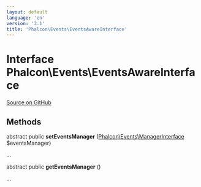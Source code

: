 ```yaml
---
layout: default
language: 'en'
version: '3.1'
title: 'Phalcon\Events\EventsAwareInterface'
---
```

# Interface **Phalcon\Events\EventsAwareInterface**

<a href="https://github.com/phalcon/cphalcon/tree/v3.1.0/phalcon/events/eventsawareinterface.zep" class="btn btn-default btn-sm">Source on GitHub</a>

## Methods
abstract public  **setEventsManager** ([Phalcon\Events\ManagerInterface](/3.1/en/api/Phalcon_Events_ManagerInterface) $eventsManager)

...


abstract public  **getEventsManager** ()

...


